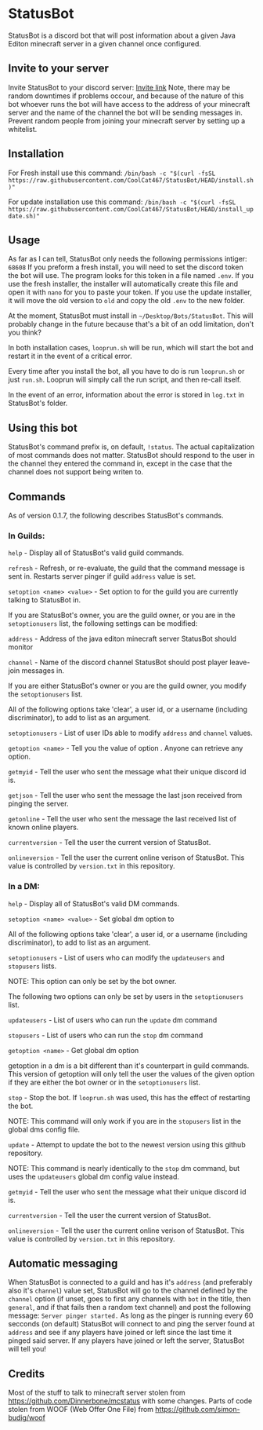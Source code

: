 # StatusBot
StatusBot is a discord bot that will post information about a given Java Editon minecraft server in a given channel once configured.


## Invite to your server
Invite StatusBot to your discord server:
[Invite link](https://discord.com/api/oauth2/authorize?client_id=859890649535873044&permissions=68608&scope=bot)
Note, there may be random downtimes if problems occour, and because of the nature of
this bot whoever runs the bot will have access to the address of your minecraft server and
the name of the channel the bot will be sending messages in.
Prevent random people from joining your minecraft server by setting up a whitelist.


## Installation
For Fresh install use this command:
`/bin/bash -c "$(curl -fsSL https://raw.githubusercontent.com/CoolCat467/StatusBot/HEAD/install.sh)"`

For update installation use this command:
`/bin/bash -c "$(curl -fsSL https://raw.githubusercontent.com/CoolCat467/StatusBot/HEAD/install_update.sh)"`


## Usage
As far as I can tell, StatusBot only needs the following permissions intiger: `68608`
If you preform a fresh install, you will need to set the discord token the bot will use.
The program looks for this token in a file named `.env`. If you use the fresh installer,
the installer will automatically create this file and open it with `nano` for you to paste
your token. If you use the update installer, it will move the old version to `old` and copy
the old `.env` to the new folder.

At the moment, StatusBot must install in `~/Desktop/Bots/StatusBot`. This will
probably change in the future because that's a bit of an odd limitation, don't
you think?

In both installation cases, `looprun.sh` will be run, which will start the bot and restart
it in the event of a critical error.

Every time after you install the bot, all you have to do is run `looprun.sh` or just
`run.sh`. Looprun will simply call the run script, and then re-call itself.

In the event of an error, information about the error is stored in `log.txt` in StatusBot's
folder.

## Using this bot
StatusBot's command prefix is, on default, `!status`. The actual capitalization of
most commands does not matter. StatusBot should respond to the user in the channel
they entered the command in, except in the case that the channel does not support
being writen to.

## Commands
As of version 0.1.7, the following describes StatusBot's commands.

### In Guilds:
`help` - Display all of StatusBot's valid guild commands.

`refresh` - Refresh, or re-evaluate, the guild that the command message is sent in.
 Restarts server pinger if guild `address` value is set.

`setoption <name> <value>` - Set option <name> to <value> for the guild you are currently
  talking to StatusBot in.
   
  If you are StatusBot's owner, you are the guild owner, or you are in the
  `setoptionusers` list, the following settings can be modified:
  
   `address` - Address of the java editon minecraft server StatusBot should monitor
   
   `channel` - Name of the discord channel StatusBot should post player leave-join messages in.
  
  If you are either StatusBot's owner or you are the guild owner, you modify the
  `setoptionusers` list.
  
  All of the following options take 'clear', a user id, or a username (including discriminator),
  to add to list as an argument.
  
   `setoptionusers` - List of user IDs able to modify `address` and `channel` values.

`getoption <name>` - Tell you the value of option <name>. Anyone can retrieve any option.

`getmyid` - Tell the user who sent the message what their unique discord id is.

`getjson` - Tell the user who sent the message the last json received from pinging the server.

`getonline` - Tell the user who sent the message the last received list of known online players.

`currentversion` - Tell the user the current version of StatusBot.

`onlineversion` - Tell the user the current online verison of StatusBot.
This value is controlled by `version.txt` in this repository.


### In a DM:
`help` - Display all of StatusBot's valid DM commands.

`setoption <name> <value>` - Set global dm option <name> to <value>

 All of the following options take 'clear', a user id, or a username (including discriminator),
 to add to list as an argument.
 
   `setoptionusers` - List of users who can modify the `updateusers` and `stopusers` lists.

  NOTE: This option can only be set by the bot owner.

   The following two options can only be set by users in the `setoptionusers` list.

   `updateusers` - List of users who can run the `update` dm command

   `stopusers` - List of users who can run the `stop` dm command

`getoption <name>` - Get global dm option <name>

 getoption in a dm is a bit different than it's counterpart in guild commands.
 This version of getoption will only tell the user the values of the given option
 if they are either the bot owner or in the `setoptionusers` list.

`stop` - Stop the bot. If `looprun.sh` was used, this has the effect of restarting the bot.
  
  NOTE: This command will only work if you are in the `stopusers` list in the
  global dms config file.

`update` - Attempt to update the bot to the newest version using this github repository.
  
  NOTE: This command is nearly identically to the `stop` dm command, but uses the
  `updateusers` global dm config value instead.

`getmyid` - Tell the user who sent the message what their unique discord id is.

`currentversion` - Tell the user the current version of StatusBot.

`onlineversion` - Tell the user the current online verison of StatusBot.
This value is controlled by `version.txt` in this repository.


## Automatic messaging
When StatusBot is connected to a guild and has it's `address` (and preferably also it's `channel`)
value set, StatusBot will go to the channel defined by the `channel` option (if unset, goes to first
any channels with `bot` in the title, then `general`, and if that fails then a random text channel)
and post the following message: `Server pinger started.` As long as the pinger is running every 60
secconds (on default) StatusBot will connect to and ping the server found at `address` and see if
any players have joined or left since the last time it pinged said server. If any players have
joined or left the server, StatusBot will tell you!


## Credits
Most of the stuff to talk to minecraft server stolen from https://github.com/Dinnerbone/mcstatus with
some changes.
Parts of code stolen from WOOF (Web Offer One File) from https://github.com/simon-budig/woof
